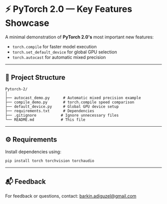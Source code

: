 # ⚡ PyTorch 2.0 — Key Features Showcase

A minimal demonstration of **PyTorch 2.0's** most important new features:
- `torch.compile` for faster model execution
- `torch.set_default_device` for global GPU selection
- `torch.autocast` for automatic mixed precision

---

## 🧩 Project Structure

```
Pytorch-2/
│
├── autocast_demo.py      # Automatic mixed precision example
├── compile_demo.py       # torch.compile speed comparison
├── default_device.py     # Global GPU device setup
├── requirements.txt      # Dependencies
├── .gitignore           # Ignore unnecessary files
└── README.md            # This file
```

---

## ⚙️ Requirements

Install dependencies using:

```bash
pip install torch torchvision torchaudio
```

---

## 📬 Feedback

For feedback or questions, contact: [barkin.adiguzel@gmail.com](mailto:barkin.adiguzel@gmail.com)
